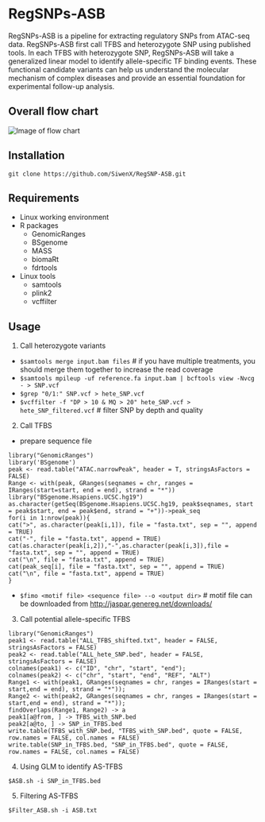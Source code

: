 # RegSNPs-ASB
RegSNPs-ASB is a pipeline for extracting regulatory SNPs from ATAC-seq data. RegSNPs-ASB first call TFBS and heterozygote SNP using published tools. In each TFBS with heterozygote SNP, RegSNPs-ASB will take a generalized linear model to identify allele-specific TF binding events. These functional candidate variants can help us understand the molecular mechanism of complex diseases and provide an essential foundation for experimental follow-up analysis.
## Overall flow chart
![Image of flow chart](https://github.com/SiwenX/RegSNP-ASB/blob/master/Figures/Fig2.png)
## Installation
`git clone https://github.com/SiwenX/RegSNP-ASB.git`
## Requirements
  - Linux working environment 
  - R packages
      - GenomicRanges
      - BSgenome
      - MASS
      - biomaRt
      - fdrtools
  - Linux tools
      - samtools
      - plink2
      - vcffilter
## Usage
  1. Call heterozygote variants
  - `$samtools merge input.bam files` # if you have multiple treatments, you should merge them together to increase the read coverage
  - `$samtools mpileup -uf reference.fa input.bam | bcftools view -Nvcg - > SNP.vcf`
  - `$grep "0/1:" SNP.vcf > hete_SNP.vcf`
  - `$vcffilter -f "DP > 10 & MQ > 20" hete_SNP.vcf > hete_SNP_filtered.vcf` # filter SNP by depth and quality
  2. Call TFBS
  - prepare sequence file
  ```
  library("GenomicRanges")
  library('BSgenome')
  peak <- read.table("ATAC.narrowPeak", header = T, stringsAsFactors = FALSE)
  Range <- with(peak, GRanges(seqnames = chr, ranges = IRanges(start=start, end = end), strand = "*"))
  library("BSgenome.Hsapiens.UCSC.hg19")
  as.character(getSeq(BSgenome.Hsapiens.UCSC.hg19, peak$seqnames, start = peak$start, end = peak$end, strand = "+"))->peak_seq
for(i in 1:nrow(peak)){
  cat(">", as.character(peak[i,1]), file = "fasta.txt", sep = "", append = TRUE)
  cat("-", file = "fasta.txt", append = TRUE)
  cat(as.character(peak[i,2]),"-",as.character(peak[i,3]),file = "fasta.txt", sep = "", append = TRUE)
  cat("\n", file = "fasta.txt", append = TRUE)
  cat(peak_seq[i], file = "fasta.txt", sep = "", append = TRUE)
  cat("\n", file = "fasta.txt", append = TRUE)
}
  ``` 
  - `$fimo <motif file> <sequence file> --o <output dir>` # motif file can be downloaded from http://jaspar.genereg.net/downloads/ 
  3. Call potential allele-specific TFBS
```
library("GenomicRanges") 
peak1 <- read.table("ALL_TFBS_shifted.txt", header = FALSE, stringsAsFactors = FALSE)
peak2 <- read.table("ALL_hete_SNP.bed", header = FALSE, stringsAsFactors = FALSE)
colnames(peak1) <- c("ID", "chr", "start", "end");
colnames(peak2) <- c("chr", "start", "end", "REF", "ALT")
Range1 <- with(peak1, GRanges(seqnames = chr, ranges = IRanges(start = start,end = end), strand = "*"));
Range2 <- with(peak2, GRanges(seqnames = chr, ranges = IRanges(start = start,end = end), strand = "*"));
findOverlaps(Range1, Range2) -> a
peak1[a@from, ] -> TFBS_with_SNP.bed
peak2[a@to, ] -> SNP_in_TFBS.bed
write.table(TFBS_with_SNP.bed, "TFBS_with_SNP.bed", quote = FALSE, row.names = FALSE, col.names = FALSE)
write.table(SNP_in_TFBS.bed, "SNP_in_TFBS.bed", quote = FALSE, row.names = FALSE, col.names = FALSE)
```
  4. Using GLM to identify AS-TFBS
```
$ASB.sh -i SNP_in_TFBS.bed
```
  5. Filtering AS-TFBS
```
$Filter_ASB.sh -i ASB.txt
```
